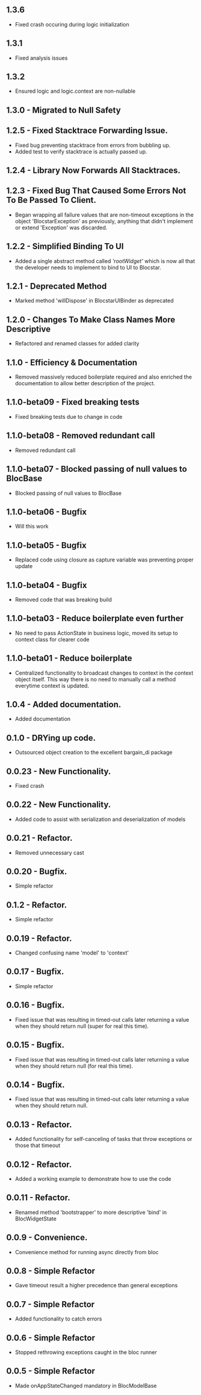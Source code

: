 ## 1.3.6

- Fixed crash occuring during logic initialization

## 1.3.1

- Fixed analysis issues

## 1.3.2

- Ensured logic and logic.context are non-nullable

## 1.3.0 - Migrated to Null Safety

## 1.2.5 - Fixed Stacktrace Forwarding Issue.

- Fixed bug preventing stacktrace from errors from bubbling up.
- Added test to verify stacktrace is actually passed up.

## 1.2.4 - Library Now Forwards All Stacktraces.

## 1.2.3 - Fixed Bug That Caused Some Errors Not To Be Passed To Client.

- Began wrapping all failure values that are non-timeout exceptions in the object 'BlocstarException' as previously, anything that didn't implement or extend 'Exception' was discarded.

## 1.2.2 - Simplified Binding To UI

- Added a single abstract method called _'rootWidget'_ which is now all that the developer needs to implement to bind to UI to Blocstar.

## 1.2.1 - Deprecated Method

- Marked method 'willDispose' in BlocstarUIBinder as deprecated

## 1.2.0 - Changes To Make Class Names More Descriptive

- Refactored and renamed classes for added clarity

## 1.1.0 - Efficiency & Documentation

- Removed massively reduced boilerplate required and also enriched the documentation to allow better description of the project.

## 1.1.0-beta09 - Fixed breaking tests

- Fixed breaking tests due to change in code

## 1.1.0-beta08 - Removed redundant call

- Removed redundant call

## 1.1.0-beta07 - Blocked passing of null values to BlocBase

- Blocked passing of null values to BlocBase

## 1.1.0-beta06 - Bugfix

- Will this work

## 1.1.0-beta05 - Bugfix

- Replaced code using closure as capture variable was preventing proper update

## 1.1.0-beta04 - Bugfix

- Removed code that was breaking build

## 1.1.0-beta03 - Reduce boilerplate even further

- No need to pass ActionState in business logic, moved its setup to context class for clearer code

## 1.1.0-beta01 - Reduce boilerplate

- Centralized functionality to broadcast changes to context in the context object itself.
  This way there is no need to manually call a method everytime context is updated.

## 1.0.4 - Added documentation.

- Added documentation

## 0.1.0 - DRYing up code.

- Outsourced object creation to the excellent bargain_di package

## 0.0.23 - New Functionality.

- Fixed crash

## 0.0.22 - New Functionality.

- Added code to assist with serialization and deserialization of models

## 0.0.21 - Refactor.

- Removed unnecessary cast

## 0.0.20 - Bugfix.

- Simple refactor

## 0.1.2 - Refactor.

- Simple refactor

## 0.0.19 - Refactor.

- Changed confusing name 'model' to 'context'

## 0.0.17 - Bugfix.

- Simple refactor

## 0.0.16 - Bugfix.

- Fixed issue that was resulting in timed-out calls later returning a value when they should return null (super for real this time).

## 0.0.15 - Bugfix.

- Fixed issue that was resulting in timed-out calls later returning a value when they should return null (for real this time).

## 0.0.14 - Bugfix.

- Fixed issue that was resulting in timed-out calls later returning a value when they should return null.

## 0.0.13 - Refactor.

- Added functionality for self-canceling of tasks that throw exceptions or those that timeout

## 0.0.12 - Refactor.

- Added a working example to demonstrate how to use the code

## 0.0.11 - Refactor.

- Renamed method 'bootstrapper' to more descriptive 'bind' in BlocWidgetState

## 0.0.9 - Convenience.

- Convenience method for running async directly from bloc

## 0.0.8 - Simple Refactor

- Gave timeout result a higher precedence than general exceptions

## 0.0.7 - Simple Refactor

- Added functionality to catch errors

## 0.0.6 - Simple Refactor

- Stopped rethrowing exceptions caught in the bloc runner

## 0.0.5 - Simple Refactor

- Made onAppStateChanged mandatory in BlocModelBase
